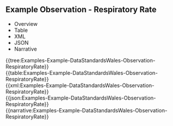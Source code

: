 <div class="warning"><span class="ClinicalWarn"></span></div>

## Example Observation - Respiratory Rate

<div class="tab-wrap">
  <ul class="tab-head">
    <li class="tablink" onclick="openCity(this,'tabtree')" data-target="tabtree">
      Overview
    </li>
    <li class="tablink" onclick="openCity(this,'tabtable')" data-target="tabtable">
      Table
    </li>
    <li class="tablink tab-active" onclick="openCity(this,'tabxml')" data-target="tabxml">
      XML
    </li>    
    <li class="tablink" onclick="openCity(this,'tabjson')" data-target="tabjson">
      JSON
    </li>    
    <li class="tablink" onclick="openCity(this,'tabnarrative')" data-target="tabnarrative">
      Narrative
    </li>
  </ul>
  <div class="tab-main">
    <div id="tabtree" class="tabcontent">
      {{tree:Examples-Example-DataStandardsWales-Observation-RespiratoryRate}}
    </div>
    <div id="tabtable" class="tabcontent">
      {{table:Examples-Example-DataStandardsWales-Observation-RespiratoryRate}}
    </div>       
    <div id="tabxml" class="tabcontent active">      
      {{xml:Examples-Example-DataStandardsWales-Observation-RespiratoryRate}}
    </div>
    <div id="tabjson" class="tabcontent">
      {{json:Examples-Example-DataStandardsWales-Observation-RespiratoryRate}}
    </div>       
    <div id="tabnarrative" class="tabcontent">
      {{narrative:Examples-Example-DataStandardsWales-Observation-RespiratoryRate}}
    </div>  
  </div>
</div>